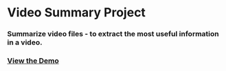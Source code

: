 
# Video Summary Project

### Summarize video files - to extract the most useful information in a video.

### [View the Demo](https://videosummaryfiles.s3-us-west-1.amazonaws.com/index.html)


